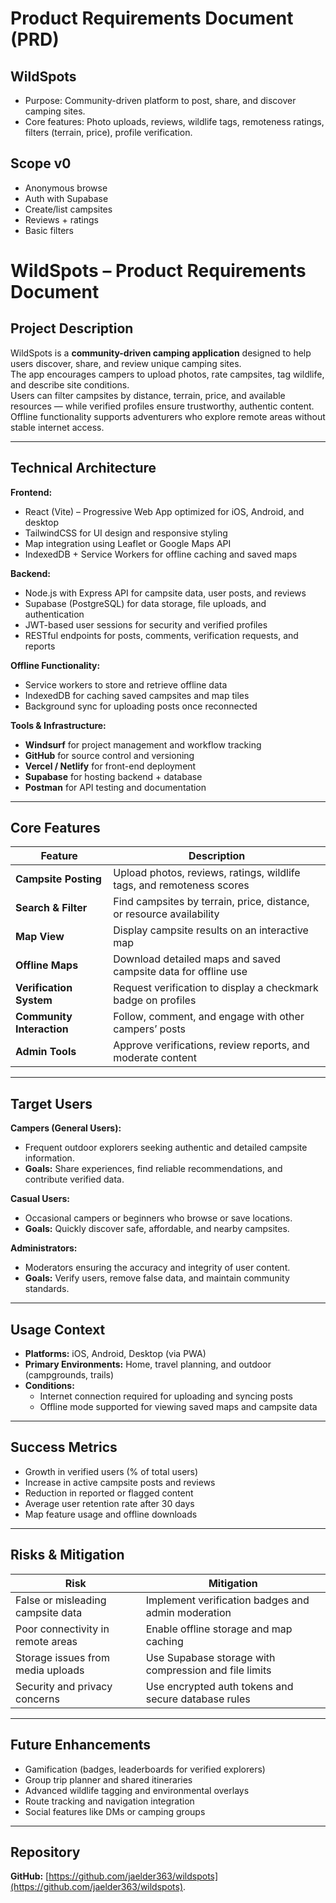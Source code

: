 # Product Requirements Document (PRD)


## WildSpots


- Purpose: Community-driven platform to post, share, and discover camping sites.
- Core features: Photo uploads, reviews, wildlife tags, remoteness ratings, filters (terrain, price), profile verification.


## Scope v0


- Anonymous browse
- Auth with Supabase
- Create/list campsites
- Reviews + ratings
- Basic filters
#  WildSpots – Product Requirements Document


## Project Description
WildSpots is a **community-driven camping application** designed to help users discover, share, and review unique camping sites.  
The app encourages campers to upload photos, rate campsites, tag wildlife, and describe site conditions.  
Users can filter campsites by distance, terrain, price, and available resources — while verified profiles ensure trustworthy, authentic content.  
Offline functionality supports adventurers who explore remote areas without stable internet access.


---


## Technical Architecture


**Frontend:**
- React (Vite) – Progressive Web App optimized for iOS, Android, and desktop  
- TailwindCSS for UI design and responsive styling  
- Map integration using Leaflet or Google Maps API  
- IndexedDB + Service Workers for offline caching and saved maps  


**Backend:**
- Node.js with Express API for campsite data, user posts, and reviews  
- Supabase (PostgreSQL) for data storage, file uploads, and authentication  
- JWT-based user sessions for security and verified profiles  
- RESTful endpoints for posts, comments, verification requests, and reports  


**Offline Functionality:**
- Service workers to store and retrieve offline data  
- IndexedDB for caching saved campsites and map tiles  
- Background sync for uploading posts once reconnected  


**Tools & Infrastructure:**
- **Windsurf** for project management and workflow tracking  
- **GitHub** for source control and versioning  
- **Vercel / Netlify** for front-end deployment  
- **Supabase** for hosting backend + database  
- **Postman** for API testing and documentation  


---


## Core Features


| Feature | Description |
|----------|--------------|
| **Campsite Posting** | Upload photos, reviews, ratings, wildlife tags, and remoteness scores |
| **Search & Filter** | Find campsites by terrain, price, distance, or resource availability |
| **Map View** | Display campsite results on an interactive map |
| **Offline Maps** | Download detailed maps and saved campsite data for offline use |
| **Verification System** | Request verification to display a checkmark badge on profiles |
| **Community Interaction** | Follow, comment, and engage with other campers’ posts |
| **Admin Tools** | Approve verifications, review reports, and moderate content |


---


## Target Users


**Campers (General Users):**
- Frequent outdoor explorers seeking authentic and detailed campsite information.  
- **Goals:** Share experiences, find reliable recommendations, and contribute verified data.


**Casual Users:**
- Occasional campers or beginners who browse or save locations.  
- **Goals:** Quickly discover safe, affordable, and nearby campsites.


**Administrators:**
- Moderators ensuring the accuracy and integrity of user content.  
- **Goals:** Verify users, remove false data, and maintain community standards.


---


## Usage Context
- **Platforms:** iOS, Android, Desktop (via PWA)  
- **Primary Environments:** Home, travel planning, and outdoor (campgrounds, trails)  
- **Conditions:**  
  - Internet connection required for uploading and syncing posts  
  - Offline mode supported for viewing saved maps and campsite data  


---


## Success Metrics
- Growth in verified users (% of total users)  
- Increase in active campsite posts and reviews  
- Reduction in reported or flagged content  
- Average user retention rate after 30 days  
- Map feature usage and offline downloads  


---


## Risks & Mitigation


| Risk | Mitigation |
|------|-------------|
| False or misleading campsite data | Implement verification badges and admin moderation |
| Poor connectivity in remote areas | Enable offline storage and map caching |
| Storage issues from media uploads | Use Supabase storage with compression and file limits |
| Security and privacy concerns | Use encrypted auth tokens and secure database rules |


---


## Future Enhancements
- Gamification (badges, leaderboards for verified explorers)  
- Group trip planner and shared itineraries  
- Advanced wildlife tagging and environmental overlays  
- Route tracking and navigation integration  
- Social features like DMs or camping groups  


---


## Repository
**GitHub:** [https://github.com/jaelder363/wildspots](https://github.com/jaelder363/wildspots).
